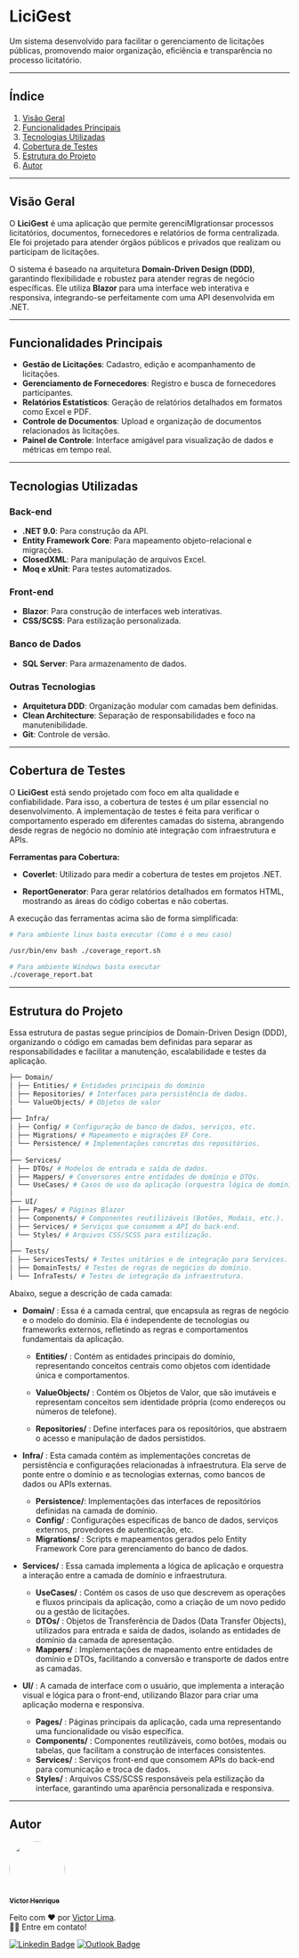# **LiciGest**

Um sistema desenvolvido para facilitar o gerenciamento de licitações públicas, promovendo maior organização, eficiência e transparência no processo licitatório.

---

## **Índice**

1. [Visão Geral](#visão-geral)
2. [Funcionalidades Principais](#funcionalidades-principais)
3. [Tecnologias Utilizadas](#tecnologias-utilizadas)
4. [Cobertura de Testes](#cobertura-de-testes)
5. [Estrutura do Projeto](#estrutura-do-projeto)
6. [Autor](#autor)

---

## **Visão Geral**

O **LiciGest** é uma aplicação que permite gerenciMIgrationsar processos licitatórios, documentos, fornecedores e relatórios de forma centralizada. Ele foi projetado para atender órgãos públicos e privados que realizam ou participam de licitações.

O sistema é baseado na arquitetura **Domain-Driven Design (DDD)**, garantindo flexibilidade e robustez para atender regras de negócio específicas. Ele utiliza **Blazor** para uma interface web interativa e responsiva, integrando-se perfeitamente com uma API desenvolvida em .NET.

---

## **Funcionalidades Principais**

- **Gestão de Licitações**: Cadastro, edição e acompanhamento de licitações.
- **Gerenciamento de Fornecedores**: Registro e busca de fornecedores participantes.
- **Relatórios Estatísticos**: Geração de relatórios detalhados em formatos como Excel e PDF.
- **Controle de Documentos**: Upload e organização de documentos relacionados às licitações.
- **Painel de Controle**: Interface amigável para visualização de dados e métricas em tempo real.

---

## **Tecnologias Utilizadas**

### **Back-end**

- **.NET 9.0**: Para construção da API.
- **Entity Framework Core**: Para mapeamento objeto-relacional e migrações.
- **ClosedXML**: Para manipulação de arquivos Excel.
- **Moq e xUnit**: Para testes automatizados.

### **Front-end**

- **Blazor**: Para construção de interfaces web interativas.
- **CSS/SCSS**: Para estilização personalizada.

### **Banco de Dados**

- **SQL Server**: Para armazenamento de dados.

### **Outras Tecnologias**

- **Arquitetura DDD**: Organização modular com camadas bem definidas.
- **Clean Architecture**: Separação de responsabilidades e foco na manutenibilidade.
- **Git**: Controle de versão.

---

## Cobertura de Testes

O **LiciGest** está sendo projetado com foco em alta qualidade e confiabilidade. Para isso, a cobertura de testes é um pilar essencial no desenvolvimento. A implementação de testes é feita para verificar o comportamento esperado em diferentes camadas do sistema, abrangendo desde regras de negócio no domínio até integração com infraestrutura e APIs.

**Ferramentas para Cobertura:**

- **Coverlet**: Utilizado para medir a cobertura de testes em projetos .NET.

- **ReportGenerator**: Para gerar relatórios detalhados em formatos HTML, mostrando as áreas do código cobertas e não cobertas.

A execução das ferramentas acima são de forma simplificada:

```bash
# Para ambiente linux basta executar (Como é o meu caso)

/usr/bin/env bash ./coverage_report.sh

# Para ambiente Windows basta executar
./coverage_report.bat

```

---

## Estrutura do Projeto

Essa estrutura de pastas segue princípios de Domain-Driven Design (DDD), organizando o código em camadas bem definidas para separar as responsabilidades e facilitar a manutenção, escalabilidade e testes da aplicação.

```bash
├── Domain/
│ ├── Entities/ # Entidades principais do domínio
│ ├── Repositories/ # Interfaces para persistência de dados.
│ └── ValueObjects/ # Objetos de valor
│
├── Infra/
│ ├── Config/ # Configuração de banco de dados, serviços, etc.
│ ├── Migrations/ # Mapeamento e migrações EF Core.
│ └── Persistence/ # Implementações concretas dos repositórios.
│
├── Services/
│ ├── DTOs/ # Modelos de entrada e saída de dados.
│ ├── Mappers/ # Conversores entre entidades de domínio e DTOs.
│ └── UseCases/ # Casos de uso da aplicação (orquestra lógica de domínio e infraestrutura).
│
├── UI/
│ ├── Pages/ # Páginas Blazor
│ ├── Components/ # Componentes reutilizáveis (Botões, Modais, etc.).
│ ├── Services/ # Serviços que consomem a API do back-end.
│ └── Styles/ # Arquivos CSS/SCSS para estilização.
│
├── Tests/
│ ├── ServicesTests/ # Testes unitários e de integração para Services.
│ ├── DomainTests/ # Testes de regras de negócios do domínio.
│ └── InfraTests/ # Testes de integração da infraestrutura.
```

Abaixo, segue a descrição de cada camada:

- **Domain/** : Essa é a camada central, que encapsula as regras de negócio e o modelo do domínio. Ela é independente de tecnologias ou frameworks externos, refletindo as regras e comportamentos fundamentais da aplicação.

  - **Entities/** : Contém as entidades principais do domínio, representando conceitos centrais como objetos com identidade única e comportamentos.

  - **ValueObjects/** : Contém os Objetos de Valor, que são imutáveis e representam conceitos sem identidade própria (como endereços ou números de telefone).

  - **Repositories/** : Define interfaces para os repositórios, que abstraem o acesso e manipulação de dados persistidos.

- **Infra/** : Esta camada contém as implementações concretas de persistência e configurações relacionadas à infraestrutura. Ela serve de ponte entre o domínio e as tecnologias externas, como bancos de dados ou APIs externas.

  - **Persistence/**: Implementações das interfaces de repositórios definidas na camada de domínio.
  - **Config/** : Configurações específicas de banco de dados, serviços externos, provedores de autenticação, etc.
  - **Migrations/** : Scripts e mapeamentos gerados pelo Entity Framework Core para gerenciamento do banco de dados.

- **Services/** : Essa camada implementa a lógica de aplicação e orquestra a interação entre a camada de domínio e infraestrutura.

  - **UseCases/** : Contém os casos de uso que descrevem as operações e fluxos principais da aplicação, como a criação de um novo pedido ou a gestão de licitações.
  - **DTOs/** : Objetos de Transferência de Dados (Data Transfer Objects), utilizados para entrada e saída de dados, isolando as entidades de domínio da camada de apresentação.
  - **Mappers/** : Implementações de mapeamento entre entidades de domínio e DTOs, facilitando a conversão e transporte de dados entre as camadas.

- **UI/** : A camada de interface com o usuário, que implementa a interação visual e lógica para o front-end, utilizando Blazor para criar uma aplicação moderna e responsiva.

  - **Pages/** : Páginas principais da aplicação, cada uma representando uma funcionalidade ou visão específica.
  - **Components/** : Componentes reutilizáveis, como botões, modais ou tabelas, que facilitam a construção de interfaces consistentes.
  - **Services/** : Serviços front-end que consomem APIs do back-end para comunicação e troca de dados.
  - **Styles/** : Arquivos CSS/SCSS responsáveis pela estilização da interface, garantindo uma aparência personalizada e responsiva.

---

## Autor

<a href="https://www.linkedin.com/in/victorhenriqu3/">
 <img style="border-radius: 50%;" src="https://avatars.githubusercontent.com/u/43153097?v=4" width="100px;" alt=""/>
 <br />
 <sub><b>Victor Henrique</b></sub></a> <a href="mailto:victorhenriqu3@outlook.com" title="Email"></a>

Feito com ❤️ por [Victor Lima](https://www.linkedin.com/in/victorhenriqu3/).
<br/>👋🏽 Entre em contato!

[![Linkedin Badge](https://img.shields.io/badge/-Victor%20Henrique-blue?style=flat-square&logo=Linkedin&logoColor=white&link=https://www.linkedin.com/in/victorhenriqu3/)](https://www.linkedin.com/in/victorhenriqu3/)
[![Outlook Badge](https://img.shields.io/badge/-victorhenriqu3@outlook.com-blue?style=flat-square&logo=microsoft-outlook&logoColor=white&link=mailto:victorhenriqu3@outlook.com)](mailto:victorhenriqu3@outlook.com)
